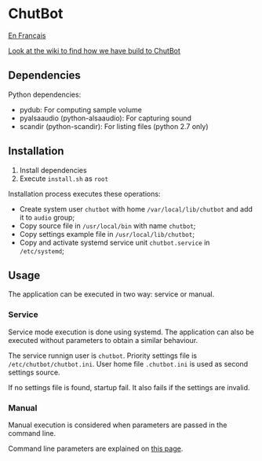 # ChutBot

[En Français](fr/README.md)

[Look at the wiki to find how we have build to ChutBot](https://github.com/Plan-Net-France/chutbot/wiki)

## Dependencies

Python dependencies:

* pydub: For computing sample volume
* pyalsaaudio (python-alsaaudio): For capturing sound
* scandir (python-scandir): For listing files (python 2.7 only)

## Installation

1. Install dependencies
2. Execute `install.sh` as `root`

Installation process executes these operations:

* Create system user `chutbot` with home `/var/local/lib/chutbot` and add it to `audio` group;
* Copy source file in `/usr/local/bin` with name `chutbot`;
* Copy settings example file in `/usr/local/lib/chutbot`;
* Copy and activate systemd service unit `chutbot.service` in `/etc/systemd`;

## Usage

The application can be executed in two way: service or manual.

### Service

Service mode execution is done using systemd. The application can also
be executed without parameters to obtain a similar behaviour.

The service runnign user is `chutbot`. Priority settings file is 
`/etc/chutbot/chutbot.ini`. User home file `.chutbot.ini` is used as second
settings source.

If no settings file is found, startup fail. It also fails if the settings
are invalid.

### Manual

Manual execution is considered when parameters are passed in the command line.

Command line parameters are explained on [this page](en/Command-Line.md).
